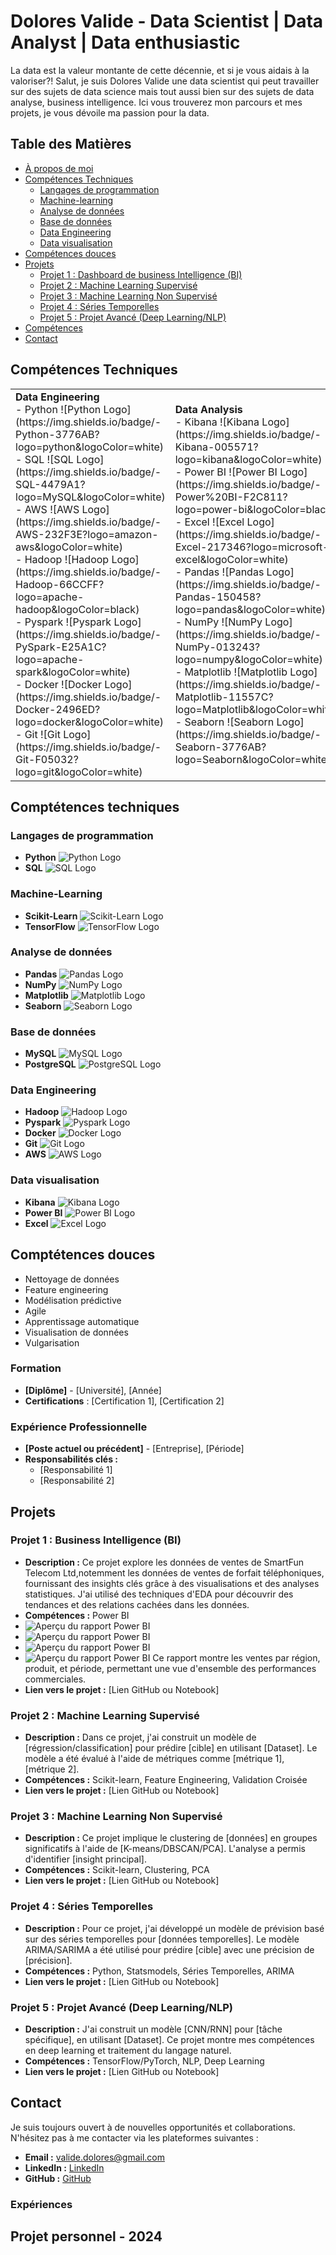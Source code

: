 # Dolores Valide - Data Scientist | Data Analyst | Data enthusiastic

 La data est la valeur montante de cette décennie, et si je vous aidais à la valoriser?!
  Salut, je suis Dolores Valide une data scientist qui peut travailler sur des sujets de data science
  mais tout aussi bien sur des sujets de data analyse, business intelligence.
  Ici vous trouverez mon parcours et mes projets, je vous dévoile ma passion pour la data. 

## Table des Matières
- [À propos de moi](#à-propos-de-moi)
- [Compétences Techniques](#compétences-techniques)
    - [Langages de programmation](#langages-de-programmation)
    - [Machine-learning](#machine-learning)
    - [Analyse de données](#analyse-de-données)
    - [Base de données](#base-de-données)
    - [Data Engineering](#data-engineering)
    - [Data visualisation](#data-visualisation)
- [Compétences douces](#compétences-douces)
- [Projets](#projets)
    - [Projet 1 : Dashboard de business Intelligence (BI)](#projet-1--business-intelligence)
    - [Projet 2 : Machine Learning Supervisé](#projet-2--machine-learning-supervisé)
    - [Projet 3 : Machine Learning Non Supervisé](#projet-3--machine-learning-non-supervisé)
    - [Projet 4 : Séries Temporelles](#projet-4--séries-temporelles)
    - [Projet 5 : Projet Avancé (Deep Learning/NLP)](#projet-5--projet-avancé-deep-learningnlp)
- [Compétences](#compétences)
- [Contact](#contact)
## Compétences Techniques

<table>
  <tr>
    <td>
      <strong>Data Engineering</strong><br>
      - Python ![Python Logo](https://img.shields.io/badge/-Python-3776AB?logo=python&logoColor=white)<br>
      - SQL ![SQL Logo](https://img.shields.io/badge/-SQL-4479A1?logo=MySQL&logoColor=white)<br>
      - AWS ![AWS Logo](https://img.shields.io/badge/-AWS-232F3E?logo=amazon-aws&logoColor=white)<br>
      - Hadoop ![Hadoop Logo](https://img.shields.io/badge/-Hadoop-66CCFF?logo=apache-hadoop&logoColor=black)<br>
      - Pyspark ![Pyspark Logo](https://img.shields.io/badge/-PySpark-E25A1C?logo=apache-spark&logoColor=white)<br>
      - Docker ![Docker Logo](https://img.shields.io/badge/-Docker-2496ED?logo=docker&logoColor=white)<br>
      - Git ![Git Logo](https://img.shields.io/badge/-Git-F05032?logo=git&logoColor=white)
    </td>
    <td>
      <strong>Data Analysis</strong><br>
      - Kibana ![Kibana Logo](https://img.shields.io/badge/-Kibana-005571?logo=kibana&logoColor=white)<br>
      - Power BI ![Power BI Logo](https://img.shields.io/badge/-Power%20BI-F2C811?logo=power-bi&logoColor=black)<br>
      - Excel ![Excel Logo](https://img.shields.io/badge/-Excel-217346?logo=microsoft-excel&logoColor=white)<br>
      - Pandas ![Pandas Logo](https://img.shields.io/badge/-Pandas-150458?logo=pandas&logoColor=white)<br>
      - NumPy ![NumPy Logo](https://img.shields.io/badge/-NumPy-013243?logo=numpy&logoColor=white)<br>
      - Matplotlib ![Matplotlib Logo](https://img.shields.io/badge/-Matplotlib-11557C?logo=Matplotlib&logoColor=white)<br>
      - Seaborn ![Seaborn Logo](https://img.shields.io/badge/-Seaborn-3776AB?logo=Seaborn&logoColor=white)
    </td>
    <td>
      <strong>Data Computing</strong><br>
      - Scikit-Learn ![Scikit-Learn Logo](https://img.shields.io/badge/-Scikit--Learn-F7931E?logo=scikit-learn&logoColor=white)<br>
      - TensorFlow ![TensorFlow Logo](https://img.shields.io/badge/-TensorFlow-FF6F00?logo=tensorflow&logoColor=white)<br>
      <br><strong>Base de données</strong><br>
      - MySQL ![MySQL Logo](https://img.shields.io/badge/-MySQL-4479A1?logo=mysql&logoColor=white)<br>
      - PostgreSQL ![PostgreSQL Logo](https://img.shields.io/badge/-PostgreSQL-336791?logo=postgresql&logoColor=white)
    </td>
  </tr>
</table>


## Comptétences techniques
### Langages de programmation 
- **Python** ![Python Logo](https://img.shields.io/badge/-Python-3776AB?logo=python&logoColor=white)
- **SQL** ![SQL Logo](https://img.shields.io/badge/-SQL-4479A1?logo=MySQL&logoColor=white)

### Machine-Learning
- **Scikit-Learn** ![Scikit-Learn Logo](https://img.shields.io/badge/-Scikit--Learn-F7931E?logo=scikit-learn&logoColor=white)
- **TensorFlow** ![TensorFlow Logo](https://img.shields.io/badge/-TensorFlow-FF6F00?logo=tensorflow&logoColor=white)

### Analyse de données 
- **Pandas** ![Pandas Logo](https://img.shields.io/badge/-Pandas-150458?logo=pandas&logoColor=white)
- **NumPy** ![NumPy Logo](https://img.shields.io/badge/-NumPy-013243?logo=numpy&logoColor=white)
- **Matplotlib** ![Matplotlib Logo](https://img.shields.io/badge/-Matplotlib-11557C?logo=Matplotlib&logoColor=white)
- **Seaborn** ![Seaborn Logo](https://img.shields.io/badge/-Seaborn-3776AB?logo=Seaborn&logoColor=white)

### Base de données
- **MySQL** ![MySQL Logo](https://img.shields.io/badge/-MySQL-4479A1?logo=mysql&logoColor=white)
- **PostgreSQL** ![PostgreSQL Logo](https://img.shields.io/badge/-PostgreSQL-336791?logo=postgresql&logoColor=white)

### Data Engineering  
- **Hadoop** ![Hadoop Logo](https://img.shields.io/badge/-Hadoop-66CCFF?logo=apache-hadoop&logoColor=black)
- **Pyspark** ![Pyspark Logo](https://img.shields.io/badge/-PySpark-E25A1C?logo=apache-spark&logoColor=white)
- **Docker** ![Docker Logo](https://img.shields.io/badge/-Docker-2496ED?logo=docker&logoColor=white)
- **Git** ![Git Logo](https://img.shields.io/badge/-Git-F05032?logo=git&logoColor=white)
- **AWS** ![AWS Logo](https://img.shields.io/badge/-AWS-232F3E?logo=amazon-aws&logoColor=white)

### Data visualisation
- **Kibana** ![Kibana Logo](https://img.shields.io/badge/-Kibana-005571?logo=kibana&logoColor=white)
- **Power BI** ![Power BI Logo](https://img.shields.io/badge/-Power%20BI-F2C811?logo=power-bi&logoColor=black)
- **Excel** ![Excel Logo](https://img.shields.io/badge/-Excel-217346?logo=microsoft-excel&logoColor=white)


## Comptétences douces
 - Nettoyage de données
 - Feature engineering
 - Modélisation prédictive
 - Agile
 - Apprentissage automatique 
 - Visualisation de données  
 - Vulgarisation

### Formation
- **[Diplôme]** - [Université], [Année]
- **Certifications** : [Certification 1], [Certification 2]

### Expérience Professionnelle
- **[Poste actuel ou précédent]** - [Entreprise], [Période]
- **Responsabilités clés :**
    - [Responsabilité 1]
    - [Responsabilité 2]
   
## Projets

### Projet 1 : Business Intelligence (BI)
- **Description :** Ce projet explore les données de ventes de SmartFun Telecom Ltd,notemment les données de ventes de forfait téléphoniques, fournissant des insights clés grâce à des visualisations et des analyses statistiques. J'ai utilisé des techniques d'EDA pour découvrir des tendances et des relations cachées dans les données.
- **Compétences :** Power BI
- ![Aperçu du rapport Power BI](assets/rapport_smart_fun.png)
- ![Aperçu du rapport Power BI](assets/Analyse_temporelle.png)
- ![Aperçu du rapport Power BI](assets/analyse_spatiale.png)
- ![Aperçu du rapport Power BI](assets/Analyse_comparative.png)
Ce rapport montre les ventes par région, produit, et période, permettant une vue d'ensemble des performances commerciales.
- **Lien vers le projet :** [Lien GitHub ou Notebook]

### Projet 2 : Machine Learning Supervisé
- **Description :** Dans ce projet, j'ai construit un modèle de [régression/classification] pour prédire [cible] en utilisant [Dataset]. Le modèle a été évalué à l'aide de métriques comme [métrique 1], [métrique 2].
- **Compétences :** Scikit-learn, Feature Engineering, Validation Croisée
- **Lien vers le projet :** [Lien GitHub ou Notebook]

### Projet 3 : Machine Learning Non Supervisé
- **Description :** Ce projet implique le clustering de [données] en groupes significatifs à l'aide de [K-means/DBSCAN/PCA]. L'analyse a permis d'identifier [insight principal].
- **Compétences :** Scikit-learn, Clustering, PCA
- **Lien vers le projet :** [Lien GitHub ou Notebook]

### Projet 4 : Séries Temporelles
- **Description :** Pour ce projet, j'ai développé un modèle de prévision basé sur des séries temporelles pour [données temporelles]. Le modèle ARIMA/SARIMA a été utilisé pour prédire [cible] avec une précision de [précision].
- **Compétences :** Python, Statsmodels, Séries Temporelles, ARIMA
- **Lien vers le projet :** [Lien GitHub ou Notebook]

### Projet 5 : Projet Avancé (Deep Learning/NLP)
- **Description :** J'ai construit un modèle [CNN/RNN] pour [tâche spécifique], en utilisant [Dataset]. Ce projet montre mes compétences en deep learning et traitement du langage naturel.
- **Compétences :** TensorFlow/PyTorch, NLP, Deep Learning
- **Lien vers le projet :** [Lien GitHub ou Notebook]

## Contact

Je suis toujours ouvert à de nouvelles opportunités et collaborations. N'hésitez pas à me contacter via les plateformes suivantes :

- **Email :** [valide.dolores@gmail.com](mailto:valide.dolores@gmail.com)
- **LinkedIn :** [LinkedIn](www.linkedin.com/in/d-valide)
- **GitHub :** [GitHub](https://github.com/DValide)
### Expériences 
## Projet personnel  - 2024

